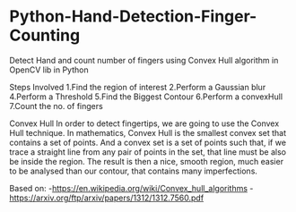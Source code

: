 # Python-Hand-Detection-Finger-Counting

Detect Hand and count number of fingers using Convex Hull algorithm in OpenCV lib in Python

Steps Involved
1.Find the region of interest 2.Perform a Gaussian blur 4.Perform a Threshold 5.Find the Biggest Contour 6.Perform a convexHull 7.Count the no. of fingers

Convex Hull
In order to detect fingertips, we are going to use the Convex Hull technique. In mathematics, Convex Hull is the smallest convex set that contains a set of points. And a convex set is a set of points such that, if we trace a straight line from any pair of points in the set, that line must be also be inside the region. The result is then a nice, smooth region, much easier to be analysed than our contour, that contains many imperfections.


Based on: -https://en.wikipedia.org/wiki/Convex_hull_algorithms
          -https://arxiv.org/ftp/arxiv/papers/1312/1312.7560.pdf
